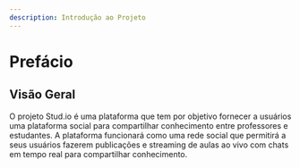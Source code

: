 ```yaml
---
description: Introdução ao Projeto
---
```


# Prefácio

## Visão Geral

O projeto Stud.io é uma plataforma que tem por objetivo fornecer a usuários uma plataforma social para compartilhar conhecimento entre professores e estudantes. A plataforma funcionará como uma rede social que permitirá a seus usuários fazerem publicações e streaming de aulas ao vivo com chats em tempo real para compartilhar conhecimento.

